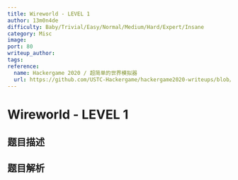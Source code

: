 ```yaml
---
title: Wireworld - LEVEL 1
author: 13m0n4de
difficulty: Baby/Trivial/Easy/Normal/Medium/Hard/Expert/Insane
category: Misc
image:
port: 80
writeup_author:
tags:
reference:
  name: Hackergame 2020 / 超简单的世界模拟器
  url: https://github.com/USTC-Hackergame/hackergame2020-writeups/blob/master/official/%E8%B6%85%E7%AE%80%E5%8D%95%E7%9A%84%E4%B8%96%E7%95%8C%E6%A8%A1%E6%8B%9F%E5%99%A8/README.md
---
```


# Wireworld - LEVEL 1

## 题目描述

<description>

## 题目解析

<analysis>
